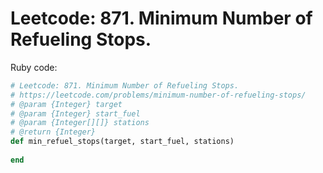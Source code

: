 # Leetcode: 871. Minimum Number of Refueling Stops.


Ruby code:
```Ruby
# Leetcode: 871. Minimum Number of Refueling Stops.
# https://leetcode.com/problems/minimum-number-of-refueling-stops/
# @param {Integer} target
# @param {Integer} start_fuel
# @param {Integer[][]} stations
# @return {Integer}
def min_refuel_stops(target, start_fuel, stations)
    
end
```
